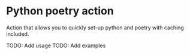 # Python poetry action

Action that allows you to quickly set-up python and poetry with caching included.

TODO: Add usage
TODO: Add examples
